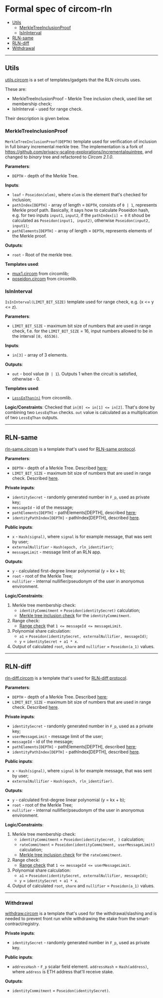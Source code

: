 # Formal spec of circom-rln

- [Utils](#utils-templates)
    - [MerkleTreeInclusionProof](#merkletreeinclusionproof)
    - [IsInInterval](#isininterval)
- [RLN-same](#rln-same-templates)
- [RLN-diff](#rln-diff-templates)
- [Withdrawal](#withdrawal)

___

## Utils

[utils.circom](https://github.com/Rate-Limiting-Nullifier/rln-circuits-v2/blob/main/circuits/utils.circom) is a set of templates/gadgets that the RLN circuits uses.

These are: 
* MerkleTreeInclusionProof - Merkle Tree inclusion check, used like set membership check;
* IsInInterval - used for range check.

Their description is given below.

### MerkleTreeInclusionProof

`MerkleTreeInclusionProof(DEPTH)` template used for verification of inclusion in full binary incremental merkle tree. The implementation is a fork of https://github.com/privacy-scaling-explorations/incrementalquintree, and changed to *binary* tree and refactored to *Circom 2.1.0*.

**Parameters**:
* `DEPTH` - depth of the Merkle Tree.

**Inputs**:
* `leaf` - `Poseidon(elem)`, where `elem` is the element that's checked for inclusion;
* `pathIndex[DEPTH]` - array of length = `DEPTH`, consists of `0 | 1`, represents Merkle proof path. 
Basically, it says how to calculate Poseidon hash, e.g. for two inputs `input1`, `input2`, if the `pathIndex[i] = 0` it shoud be calculated as `Poseidon(input1, input2)`, otherwise `Poseidon(input2, input1)`;
* `pathElements[DEPTH]` - array of length = `DEPTH`, represents elements of the Merkle proof.

**Outputs**:
* `root` - Root of the merkle tree.

**Templates used**:
* [mux1.circom](https://github.com/iden3/circomlib/blob/master/circuits/mux1.circom) from circomlib;
* [poseidon.circom](https://github.com/iden3/circomlib/blob/master/circuits/poseidon.circom) from circomlib.

### IsInInterval

`IsInInterval(LIMIT_BIT_SIZE)` template used for range check, e.g. (x <= y <= z).

**Parameters**:
* `LIMIT_BIT_SIZE` - maximum bit size of numbers that are used in range check, f.e. for the `LIMIT_BIT_SIZE` = 16, input numbers allowed to be in the interval `[0, 65536)`.

**Inputs**:
* `in[3]` - array of 3 elements.

**Outputs**:
* `out` - bool value (`0 | 1`). Outputs 1 when the circuit is satisfied, otherwise - 0.

**Templates used**:
* [`LessEqThan(n)`](https://github.com/iden3/circomlib/blob/master/circuits/comparators.circom#L105) from circomlib.

**Logic/Constraints**:
Checked that `in[0] <= in[1] <= in[2]`. That's done by combining two `LessEqThan` checks. 
`out` value is calculated as a multiplication of two `LessEqThan` outputs.

___

## RLN-same

[rln-same.circom](https://github.com/Rate-Limiting-Nullifier/rln-circuits-v2/blob/main/circuits/rln-same.circom) is a template that's used for [RLN-same protocol](https://rfc.vac.dev/spec/58/#rln-same-flow). 

**Parameters**:
* `DEPTH` - depth of a Merkle Tree. Described [here](#merkletreeinclusionproof);
* `LIMIT_BIT_SIZE` - maximum bit size of numbers that are used in range check. Described [here](#isininterval).

**Private inputs**:
* `identitySecret` - randomly generated number in `F_p`, used as private key;
* `messageId` - id of the message;
* `pathElements[DEPTH]` - pathElements[DEPTH], described [here](#merkletreeinclusionproof);
* `identityPathIndex[DEPTH]` - pathIndex[DEPTH], described [here](#merkletreeinclusionproof).

**Public inputs**:
* `x` - `Hash(signal)`, where `signal` is for example message, that was sent by user;
* `externalNullifier` - `Hash(epoch, rln_identifier)`;
* `messageLimit` - message limit of an RLN app.

**Outputs**:
* `y` - calculated first-degree linear polynomial (y = kx + b);
* `root` - root of the Merkle Tree;
* `nullifier` - internal nullifier/pseudonym of the user in anonyomus environment.

**Logic/Constraints**:
1. Merkle tree membership check:
    * `identityCommitment` = `Poseidon(identitySecret)` calculation;
    * [Merkle tree inclusion check](#merkletreeinclusionproof) for the `identityCommitment`.
2. Range check:
    * [Range check](#isininterval) that `1 <= messageId <= messageLimit`.
3. Polynomial share calculation:
    * `a1` = `Poseidon(identitySecret, externalNullifier, messageId)`;
    * `y` = `identitySecret + a1 * x`.
4. Output of calculated `root`, `share` and `nullifier` = `Poseidon(a_1)` values.

___

## RLN-diff

[rln-diff.circom](https://github.com/Rate-Limiting-Nullifier/rln-circuits-v2/blob/main/circuits/rln-diff.circom) is a template that's used for [RLN-diff protocol](https://rfc.vac.dev/spec/58/#rln-diff-flow). 

**Parameters**:
* `DEPTH` - depth of a Merkle Tree. Described [here](#merkletreeinclusionproof);
* `LIMIT_BIT_SIZE` - maximum bit size of numbers that are used in range check. Described [here](#isininterval).

**Private inputs**:
* `identitySecret` - randomly generated number in `F_p`, used as a private key;
* `userMessageLimit` - message limit of the user;
* `messageId` - id of the message;
* `pathElements[DEPTH]` - pathElements[DEPTH], described [here](#merkletreeinclusionproof);
* `identityPathIndex[DEPTH]` - pathIndex[DEPTH], described [here](#merkletreeinclusionproof).

**Public inputs**:
* `x` - `Hash(signal)`, where `signal` is for example message, that was sent by user;
* `externalNullifier` - `Hash(epoch, rln_identifier)`.

**Outputs**:
* `y` - calculated first-degree linear polynomial (y = kx + b);
* `root` - root of the Merkle Tree;
* `nullifier` - internal nullifier/pseudonym of the user in anonyomus environment.

**Logic/Constraints**:
1. Merkle tree membership check:
    * `identityCommitment` = `Poseidon(identitySecret, )` calculation;
    * `rateCommitment` = `Poseidon(identityCommitment, userMessageLimit)` calculation;
    * [Merkle tree inclusion check](#merkletreeinclusionproof) for the `rateCommitment`.
2. Range check:
    * [Range check](#isininterval) that `1 <= messageId <= userMessageLimit`.
3. Polynomial share calculation:
    * `a1` = `Poseidon(identitySecret, externalNullifier, messageId)`;
    * `y` = `identitySecret + a1 * x`.
4. Output of calculated `root`, `share` and `nullifier` = `Poseidon(a_1)` values.

___

### Withdrawal

[withdraw.circom](https://github.com/Rate-Limiting-Nullifier/rln-circuits-v2/blob/main/circuits/withdraw.circom) is a template that's used for the withdrawal/slashing and is needed to prevent front run while withdrawing the stake from the smart-contract/registry. 

**Private inputs**:
* `identitySecret` - randomly generated number in `F_p`, used as private key.

**Public inputs**:
* `addressHash` - `F_p` scalar field element. `addressHash` = `Hash(address)`, where `address` is ETH address that'll receive stake. 

**Outputs**:
* `identityCommitment` = `Poseidon(identitySecret)`.
